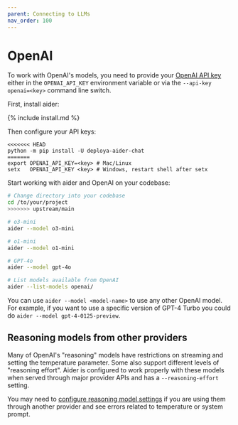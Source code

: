 ```yaml
---
parent: Connecting to LLMs
nav_order: 100
---
```


# OpenAI

To work with OpenAI's models, you need to provide your
[OpenAI API key](https://help.openai.com/en/articles/4936850-where-do-i-find-my-secret-api-key)
either in the `OPENAI_API_KEY` environment variable or
via the `--api-key openai=<key>` command line switch.

First, install aider:

{% include install.md %}

Then configure your API keys:

```
<<<<<<< HEAD
python -m pip install -U deploya-aider-chat
=======
export OPENAI_API_KEY=<key> # Mac/Linux
setx   OPENAI_API_KEY <key> # Windows, restart shell after setx
```

Start working with aider and OpenAI on your codebase:

```bash
# Change directory into your codebase
cd /to/your/project
>>>>>>> upstream/main

# o3-mini
aider --model o3-mini

# o1-mini
aider --model o1-mini

# GPT-4o
aider --model gpt-4o

# List models available from OpenAI
aider --list-models openai/
```

You can use `aider --model <model-name>` to use any other OpenAI model.
For example, if you want to use a specific version of GPT-4 Turbo
you could do `aider --model gpt-4-0125-preview`.

## Reasoning models from other providers

Many of OpenAI's 
"reasoning" models have restrictions on streaming and setting the temperature parameter.
Some also support different levels of "reasoning effort".
Aider is configured to work properly with these models
when served through major provider APIs and
has a `--reasoning-effort` setting.

You may need to [configure reasoning model settings](/docs/config/reasoning.html)
if you are using them through another provider
and see errors related to temperature or system prompt.
